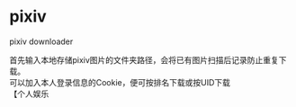 # pixiv
pixiv downloader

首先输入本地存储pixiv图片的文件夹路径，会将已有图片扫描后记录防止重复下载。</br>
可以加入本人登录信息的Cookie，便可按排名下载或按UID下载</br>
【个人娱乐</br>
